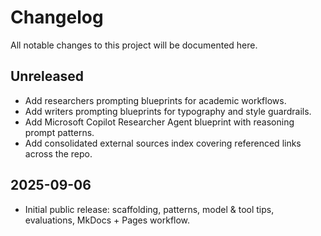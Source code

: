 # Changelog

All notable changes to this project will be documented here.

## Unreleased
- Add researchers prompting blueprints for academic workflows.
- Add writers prompting blueprints for typography and style guardrails.
- Add Microsoft Copilot Researcher Agent blueprint with reasoning prompt patterns.
- Add consolidated external sources index covering referenced links across the repo.

## 2025-09-06
- Initial public release: scaffolding, patterns, model & tool tips, evaluations, MkDocs + Pages workflow.
